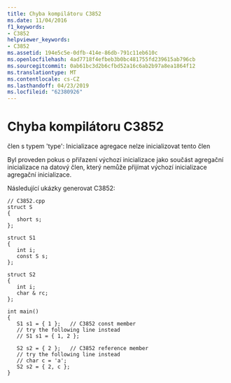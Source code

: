 ```yaml
---
title: Chyba kompilátoru C3852
ms.date: 11/04/2016
f1_keywords:
- C3852
helpviewer_keywords:
- C3852
ms.assetid: 194e5c5e-0dfb-414e-86db-791c11eb610c
ms.openlocfilehash: 4ad7718f4efbeb3b0bc481755fd239615ab796cb
ms.sourcegitcommit: 0ab61bc3d2b6cfbd52a16c6ab2b97a8ea1864f12
ms.translationtype: MT
ms.contentlocale: cs-CZ
ms.lasthandoff: 04/23/2019
ms.locfileid: "62380926"
---
```

# <a name="compiler-error-c3852"></a>Chyba kompilátoru C3852

člen s typem 'type': Inicializace agregace nelze inicializovat tento člen

Byl proveden pokus o přiřazení výchozí inicializace jako součást agregační inicializace na datový člen, který nemůže přijímat výchozí inicializace agregační inicializace.

Následující ukázky generovat C3852:

```
// C3852.cpp
struct S
{
   short s;
};

struct S1
{
   int i;
   const S s;
};

struct S2
{
   int i;
   char & rc;
};

int main()
{
   S1 s1 = { 1 };   // C3852 const member
   // try the following line instead
   // S1 s1 = { 1, 2 };

   S2 s2 = { 2 };   // C3852 reference member
   // try the following line instead
   // char c = 'a';
   S2 s2 = { 2, c };
}
```